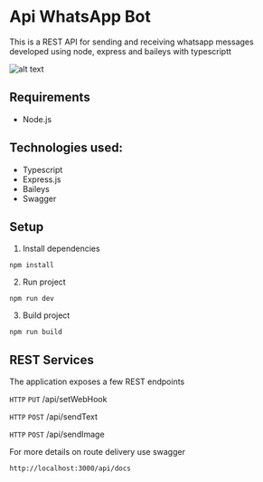 # Api WhatsApp Bot

This is a REST API for sending and receiving whatsapp messages developed using node, express and baileys with typescriptt

![alt text](https://image.ibb.co/nAd9OF/logos.png "Node Typescript")

## Requirements
- Node.js

## Technologies used:
- Typescript
- Express.js
- Baileys
- Swagger

## Setup
1. Install dependencies
```
npm install
```
2. Run project
```
npm run dev
```
3. Build project
```
npm run build
```

## REST Services
The application exposes a few REST endpoints

`HTTP` `PUT` /api/setWebHook

`HTTP` `POST` /api/sendText

`HTTP` `POST` /api/sendImage


For more details on route delivery use swagger
```
http://localhost:3000/api/docs
```
